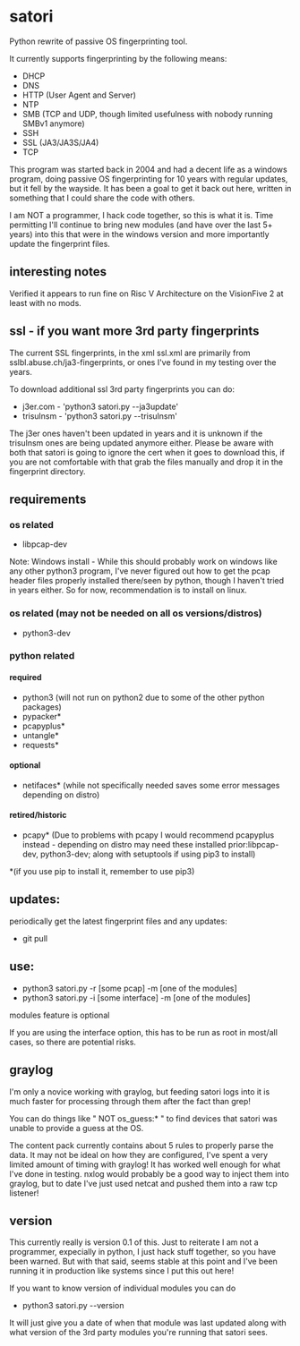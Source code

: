 # satori
Python rewrite of passive OS fingerprinting tool.

It currently supports fingerprinting by the following means:
- DHCP
- DNS
- HTTP (User Agent and Server)
- NTP
- SMB (TCP and UDP, though limited usefulness with nobody running SMBv1 anymore)
- SSH
- SSL (JA3/JA3S/JA4)
- TCP

This program was started back in 2004 and had a decent life as a windows program, doing passive OS fingerprinting for 10 years with regular updates, but it fell by the wayside.  It has been a goal to get it back out here, written in something that I could share the code with others.  

I am NOT a programmer, I hack code together, so this is what it is.  Time permitting I'll continue to bring new modules (and have over the last 5+ years) into this that were in the windows version and more importantly update the fingerprint files.

## interesting notes
Verified it appears to run fine on Risc V Architecture on the VisionFive 2 at least with no mods.

## ssl - if you want more 3rd party fingerprints
The current SSL fingerprints, in the xml ssl.xml are primarily from sslbl.abuse.ch/ja3-fingerprints, or ones I've found in my testing over the years.

To download additional ssl 3rd party fingerprints you can do:
- j3er.com - 'python3 satori.py --ja3update' 
- trisulnsm - 'python3 satori.py  --trisulnsm'

The j3er ones haven't been updated in years and it is unknown if the trisulnsm ones are being updated anymore either.  Please be aware with both that satori is going to ignore the cert when it goes to download this, if you are not comfortable with that grab the files manually and drop it in the fingerprint directory.

## requirements
### os related
- libpcap-dev

Note:  Windows install - While this should probably work on windows like any other python3 program, I've never figured out how to get the pcap header files properly installed there/seen by python, though I haven't tried in years either.  So for now, recommendation is to install on linux.

### os related (may not be needed on all os versions/distros)
- python3-dev 

### python related
#### required
- python3 (will not run on python2 due to some of the other python packages)
- pypacker*
- pcapyplus* 
- untangle*
- requests*  

#### optional
- netifaces* (while not specifically needed saves some error messages depending on distro)

#### retired/historic
- pcapy*  (Due to problems with pcapy I would recommend pcapyplus instead - depending on distro may need these installed prior:libpcap-dev, python3-dev; along with setuptools if using pip3 to install)

*(if you use pip to install it, remember to use pip3)

## updates:

periodically get the latest fingerprint files and any updates:
- git pull

## use:
- python3 satori.py -r [some pcap] -m [one of the modules]
- python3 satori.py -i [some interface] -m [one of the modules]

modules feature is optional

If you are using the interface option, this has to be run as root in most/all cases, so there are potential risks.

## graylog
I'm only a novice working with graylog, but feeding satori logs into it is much faster for processing through them after the fact than grep!

You can do things like " NOT os_guess:* " to find devices that satori was unable to provide a guess at the OS.

The content pack currently contains about 5 rules to properly parse the data.  It may not be ideal on how they are configured, I've spent a very limited amount of timing with graylog!  It has worked well enough for what I've done in testing.  nxlog would probably be a good way to inject them into graylog, but to date I've just used netcat and pushed them into a raw tcp listener!

## version
This currently really is version 0.1 of this.  Just to reiterate I am not a programmer, expecially in python, I just hack stuff together, so you have been warned.  But with that said, seems stable at this point and I've been running it in production like systems since I put this out here!

If you want to know version of individual modules you can do
- python3 satori.py --version

It will just give you a date of when that module was last updated along with what version of the 3rd party modules you're running that satori sees.
